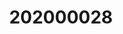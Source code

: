 ---
layout: post
inst: University of Twente
title: 202000028
degree: MSc.
name: Smart Industry Systems
course_name: Smart Industry Systems
topic: Machine Learning for Smart Industry Applications
slides: sis-lecture8.pdf
years: 2024
year: 1
guest: 'true'
---